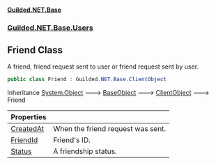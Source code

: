 #### [Guilded.NET.Base](Guilded_NET_Base.md 'Guilded.NET.Base')
### [Guilded.NET.Base.Users](Guilded_NET_Base.md#Guilded_NET_Base_Users 'Guilded.NET.Base.Users')
## Friend Class
A friend, friend request sent to user or friend request sent by user.  
```csharp
public class Friend : Guilded.NET.Base.ClientObject
```

Inheritance [System.Object](https://docs.microsoft.com/en-us/dotnet/api/System.Object 'System.Object') &#129106; [BaseObject](BaseObject.md 'Guilded.NET.Base.BaseObject') &#129106; [ClientObject](ClientObject.md 'Guilded.NET.Base.ClientObject') &#129106; Friend  

| Properties | |
| :--- | :--- |
| [CreatedAt](Friend_CreatedAt.md 'Guilded.NET.Base.Users.Friend.CreatedAt') | When the friend request was sent.<br/> |
| [FriendId](Friend_FriendId.md 'Guilded.NET.Base.Users.Friend.FriendId') | Friend's ID.<br/> |
| [Status](Friend_Status.md 'Guilded.NET.Base.Users.Friend.Status') | A friendship status.<br/> |

